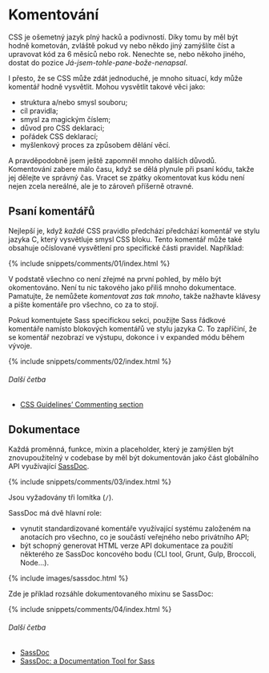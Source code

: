 
# Komentování

CSS je ošemetný jazyk plný hacků a podivností. Díky tomu by měl být hodně kometován, zvláště pokud vy nebo někdo jiný zamýšlíte číst a upravovat kód za 6 měsíců nebo rok. Nenechte se, nebo někoho jiného, dostat do pozice *Já-jsem-tohle-pane-bože-nenapsal*.

I přesto, že se CSS může zdát jednoduché, je mnoho situací, kdy může komentář hodně vysvětlit. Mohou vysvětlit takové věci jako:

* struktura a/nebo smysl souboru;
* cíl pravidla;
* smysl za magickým číslem;
* důvod pro CSS deklaraci;
* pořádek CSS deklarací;
* myšlenkový proces za způsobem dělání věcí.

A pravděpodobně jsem ještě zapomněl mnoho dalších důvodů. Komentování zabere málo času, když se dělá plynule při psaní kódu, takže jej dělejte ve správný čas. Vracet se zpátky okomentovat kus kódu není nejen zcela nereálné, ale je to zároveň příšerně otravné.

## Psaní komentářů

Nejlepší je, když *každé* CSS pravidlo předchází předchází komentář ve stylu jazyka C, který vysvětluje smysl CSS bloku. Tento komentář může také obsahuje očíslované vysvětlení pro specifické části pravidel. Například:

{% include snippets/comments/01/index.html %}

V podstatě všechno co není zřejmé na první pohled, by mělo být okomentováno. Není tu nic takového jako přiliš mnoho dokumentace. Pamatujte, že nemůžete *komentovat zas tak mnoho*, takže nažhavte klávesy a pište komentáře pro všechno, co za to stojí.

Pokud komentujete Sass specifickou sekci, použijte Sass řádkové komentáře namísto blokových komentářů ve stylu jazyka C. To zapříčiní, že se komentář nezobrazí ve výstupu, dokonce i v expanded módu během vývoje.

{% include snippets/comments/02/index.html %}

###### Další četba

* [CSS Guidelines’ Commenting section](http://cssguidelin.es/#commenting)

## Dokumentace

Každá proměnná, funkce, mixin a placeholder, který je zamýšlen být znovupoužitelný v codebase by měl být dokumentován jako část globálního API využívající [SassDoc](http://sassdoc.com).

{% include snippets/comments/03/index.html %}

<div class="note">
  <p>Jsou vyžadovány tři lomítka (<code>/</code>).</p>
</div>

SassDoc má dvě hlavní role:

* vynutit standardizované komentáře využívající systému založeném na anotacích pro všechno, co je součástí veřejného nebo privátního API;
* být schopný generovat HTML verze API dokumentace za použití některého ze SassDoc koncového bodu (CLI tool, Grunt, Gulp, Broccoli, Node...).

{% include images/sassdoc.html %}

Zde je příklad rozsáhle dokumentovaného mixinu se SassDoc:

{% include snippets/comments/04/index.html %}

###### Další četba

* [SassDoc](http://sassdoc.com)
* [SassDoc: a Documentation Tool for Sass](http://www.sitepoint.com/sassdoc-documentation-tool-sass/)
